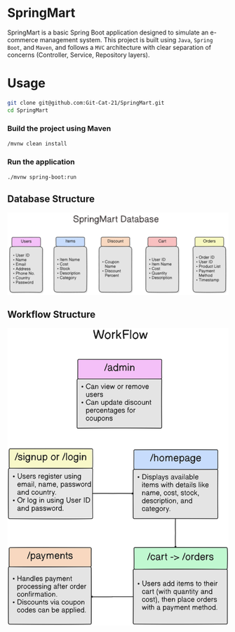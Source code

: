 # SpringMart 

SpringMart is a basic Spring Boot application designed to simulate an e-commerce management system. 
This project is built using `Java`, `Spring Boot`, and `Maven`, and follows a `MVC` architecture with clear separation of concerns (Controller, Service, Repository layers).

# Usage 
```bash 
git clone git@github.com:Git-Cat-21/SpringMart.git
cd SpringMart
```
### Build the project using Maven
```bash
/mvnw clean install  
```

### Run the application
```bash
./mvnw spring-boot:run  
```

## Database Structure
![Database Structure](src/main/resources/templates/dbstructure.png "Database structre")


## Workflow Structure
![Workflow Structure](src/main/resources/templates/workflow.png "Workflow structre title")

